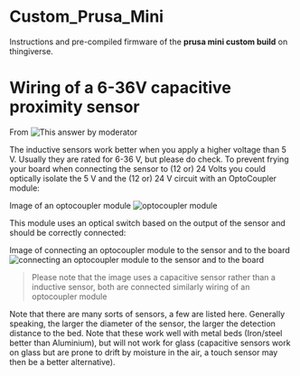 # Custom_Prusa_Mini
Instructions and pre-compiled firmware of the **prusa mini custom build** on thingiverse.

# Wiring of a 6-36V capacitive proximity sensor

From ![This answer by moderator](https://3dprinting.stackexchange.com/questions/6358/inductive-sensor-in-24-v-machine)

The inductive sensors work better when you apply a higher voltage than 5 V. Usually they are rated for 6-36 V, but please do check.
To prevent frying your board when connecting the sensor to (12 or) 24 Volts you could optically isolate the 5 V and the (12 or) 24 V circuit with an OptoCoupler module:

Image of an optocoupler module
![optocoupler module](https://i.stack.imgur.com/Xfrlg.jpg)

This module uses an optical switch based on the output of the sensor and should be correctly connected:

Image of connecting an optocoupler module to the sensor and to the board
![connecting an optocoupler module to the sensor and to the board](https://i.stack.imgur.com/munY6.jpg)

> Please note that the image uses a capacitive sensor rather than a inductive sensor, both are connected similarly wiring of an optocoupler module

Note that there are many sorts of sensors, a few are listed here. Generally speaking, the larger the diameter of the sensor, the larger the detection distance to the bed. Note that these work well with metal beds (Iron/steel better than Aluminium), but will not work for glass (capacitive sensors work on glass but are prone to drift by moisture in the air, a touch sensor may then be a better alternative).
